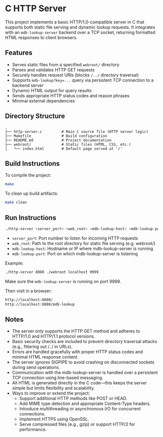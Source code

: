 # C HTTP Server 

This project implements a basic HTTP/1.0-compatible server in C that supports both static file serving and dynamic lookup requests. It integrates with an `mdb-lookup-server` backend over a TCP socket, returning formatted HTML responses to client browsers.

## Features
- Serves static files from a specified `webroot/` directory
- Parses and validates HTTP GET requests
- Securely handles request URIs (blocks `/../` directory traversal)
- Supports `mdb-lookup?key=...` query via persistent TCP connection to a backend server
- Dynamic HTML output for query results
- Sends appropriate HTTP status codes and reason phrases
- Minimal external dependencies

## Directory Structure
```text
.
├── http-server.c         # Main C source file (HTTP server logic)
├── Makefile              # Build configuration
├── README.md             # Project documentation
├── webroot/              # Static files (HTML, CSS, etc.)
│   └── index.html        # Default page served at '/'
```
## Build Instructions
To compile the project:
```bash
make
```
To clean up build artifacts:
```bash
make clean
```

## Run Instructions
```bash
./http-server <server_port> <web_root> <mdb-lookup-host> <mdb-lookup-port>
```
- `server_port`: Port number to listen for incoming HTTP requests
- `web_root`: Path to the root directory for static file serving (e.g. webroot/)
- `mdb-lookup-host`: Hostname or IP where mdb-lookup-server is running
- `mdb-lookup-port`: Port on which mdb-lookup-server is listening

Example:
```bash
./http-server 8080 ./webroot localhost 9999
```
Make sure the `mdb-lookup-server` is running on port 9999.

Then visit in a browser:
```bash
http://localhost:8080/
http://localhost:8080/mdb-lookup
```

## Notes
- The server only supports the HTTP GET method and adheres to HTTP/1.0 and HTTP/1.1 protocol versions.
- Basic security checks are included to prevent directory traversal attacks (e.g., filtering out /../ in URLs).
- Errors are handled gracefully with proper HTTP status codes and minimal HTML response content.
- The server ignores SIGPIPE to avoid crashing on disconnected sockets during send operations.
- Communication with the mdb-lookup-server is handled over a persistent TCP connection using line-based messaging.
- All HTML is generated directly in the C code—this keeps the server simple but limits flexibility and scalability.
- Ways to improve or extend the project:
  - Support additional HTTP methods like POST or HEAD.
  - Add MIME type detection and appropriate Content-Type headers.
  - Introduce multithreading or asynchronous I/O for concurrent connections.
  - Implement HTTPS using OpenSSL.
  - Serve compressed files (e.g., gzip) or support HTTP/2 for performance.

